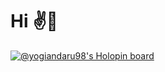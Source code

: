# Hi ✌🤞

[![@yogiandaru98's Holopin board](https://holopin.io/api/user/board?user=yogiandaru98)](https://holopin.io/@yogiandaru98)
